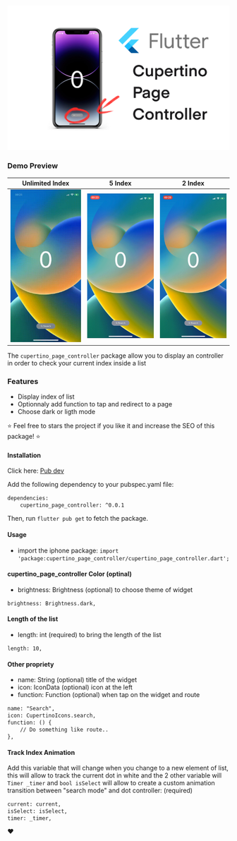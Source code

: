 <a href=""><img src="./assets/banner.png"></img></a>

### Demo Preview

| Unlimited Index          | 5 Index               | 2 Index                |
|-----------------------|-----------------------|-----------------------|
| <img src="./assets/preview1.gif" width="200"/> | <img src="./assets/preview2.gif" width="200"/> | <img src="./assets/preview3.gif" width="200"/> |


The `cupertino_page_controller` package allow you to display an controller in order to check your current index inside a list

### Features

- Display index of list
- Optionnaly add function to tap and redirect to a page
- Choose dark or ligth mode

⭐️ Feel free to stars the project if you like it and increase the SEO of this package! ⭐️

#### Installation

Click here: <a href="https://pub.dev/packages/cupertino_page_controller">Pub dev</a>

Add the following dependency to your pubspec.yaml file:

```
dependencies:
    cupertino_page_controller: ^0.0.1
```

Then, run `flutter pub get` to fetch the package.

#### Usage

- import the iphone package: `import 'package:cupertino_page_controller/cupertino_page_controller.dart';`

#### cupertino_page_controller Color (optinal)

- brightness: Brightness (optional) to choose theme of widget

```
brightness: Brightness.dark,
```

#### Length of the list

- length: int (required) to bring the length of the list

```
length: 10,
```

#### Other propriety

- name: String (optional) title of the widget
- icon: IconData (optional) icon at the left
- function: Function (optional) when tap on the widget and route


```
name: "Search",
icon: CupertinoIcons.search,
function: () {
    // Do something like route..
},
```

#### Track Index Animation

Add this variable that will change when you change to a new element of list, this will allow to track the current dot in white and the 2 other variable will `Timer _timer` and `bool isSelect` will allow to create a custom animation transition between "search mode" and dot controller: (required)

```
current: current,
isSelect: isSelect,
timer: _timer,
```

❤️
